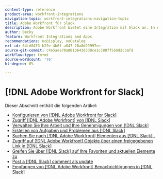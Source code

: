 ```yaml
---
content-type: reference
product-area: workfront-integrations
navigation-topic: workfront-integrations-navigation-topic
title: Adobe Workfront für Slack
description: Adobe Workfront bietet eine Integration mit Slack an. In diesem Artikel finden Sie Anweisungen zu gängigen Anwendungsfällen für dieses Szenario sowie Anweisungen zur Konfiguration.
author: Becky
feature: Workfront Integrations and Apps
recommendations: noDisplay, noCatalog
exl-id: 64fd0473-b29e-4b6f-a847-20a8d29997ee
source-git-commit: c4e5aea70a8013643d3d9ce1c588ff560d2c3afd
workflow-type: tm+mt
source-wordcount: '76'
ht-degree: 0%

---
```


# [!DNL Adobe Workfront for Slack]

Dieser Abschnitt enthält die folgenden Artikel:

* [Konfigurieren von  [!DNL Adobe Workfront for Slack]](../../workfront-integrations-and-apps/using-workfront-with-slack/configure-workfront-for-slack.md)
* [Zugriff [!DNL Adobe Workfront] von  [!DNL Slack]](../../workfront-integrations-and-apps/using-workfront-with-slack/access-workfront-from-slack.md)
* [Verwalten Sie Ihre Arbeit und Ihre Genehmigungen von  [!DNL Slack]](../../workfront-integrations-and-apps/using-workfront-with-slack/manage-your-work-and-approvals-from-slack.md)
* [Erstellen von Aufgaben und Problemen aus  [!DNL Slack]](../../workfront-integrations-and-apps/using-workfront-with-slack/create-tasks-and-issues-from-slack.md)
* [Suchen Sie nach [!DNL Adobe Workfront] Elementen aus  [!DNL Slack] .](../../workfront-integrations-and-apps/using-workfront-with-slack/search-for-wf-items-from-slack.md)
* [Zugriff auf  [!DNL Adobe Workfront] Objekte über einen freigegebenen Link in  [!DNL Slack]](../../workfront-integrations-and-apps/using-workfront-with-slack/access-wf-objects-from-shared-linked-in-slack.md)
* [Greifen Sie über  [!DNL Slack] auf Ihre Favoriten und aktuellen Elemente zu](../../workfront-integrations-and-apps/using-workfront-with-slack/access-favorites-and-recent-items-from-slack.md)
* [Post a [!DNL Slack] comment als update](../../workfront-integrations-and-apps/using-workfront-with-slack/post-a-slack-comment-as-an-update.md)
* [Empfangen von [!DNL Adobe Workfront] Benachrichtigungen in  [!DNL Slack]](../../workfront-integrations-and-apps/using-workfront-with-slack/receive-workfront-notifications-in-slack.md)
